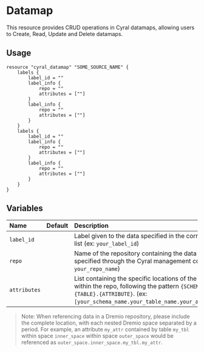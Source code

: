 # Datamap

This resource provides CRUD operations in Cyral datamaps, allowing users to Create, Read, Update and Delete datamaps.

## Usage

```hcl
resource "cyral_datamap" "SOME_SOURCE_NAME" {
    labels {
        label_id = ""
        label_info {
            repo = ""
            attributes = [""]
        }
        label_info {
            repo = ""
            attributes = [""]
        }
    }
    labels {
        label_id = ""
        label_info {
            repo = ""
            attributes = [""]
        }
        label_info {
            repo = ""
            attributes = [""]
        }
    }
}
```

## Variables

|  Name         |  Default  |  Description                                                                         | Required |
|:--------------|:---------:|:-------------------------------------------------------------------------------------|:--------:|
| `label_id`    |           | Label given to the data specified in the corresponding list (ex: `your_label_id`)    | Yes      |
| `repo`        |           | Name of the repository containing the data as specified through the Cyral management console (ex: `your_repo_name`) | Yes      |
| `attributes`  |           | List containing the specific locations of the data within the repo, following the pattern `{SCHEMA}.{TABLE}.{ATTRIBUTE}`. (ex: `[your_schema_name.your_table_name.your_attr_name]`) | Yes      |


> Note: When referencing data in a Dremio repository, please include the complete location, with each nested Dremio space separated by a period. For example, an attribute `my_attr` contained by table `my_tbl` within space `inner_space` within space `outer_space` would be referenced as `outer_space.inner_space.my_tbl.my_attr`.


